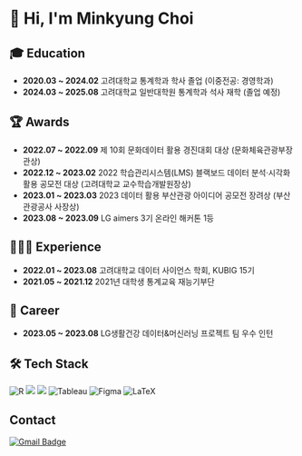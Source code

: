 # 👋 Hi, I'm Minkyung Choi 

## 🎓 Education
- **2020.03 ~ 2024.02** 고려대학교 통계학과 학사 졸업 (이중전공: 경영학과)
- **2024.03 ~ 2025.08** 고려대학교 일반대학원 통계학과 석사 재학 (졸업 예정)


## 🏆 Awards
- **2022.07 ~ 2022.09** 제 10회 문화데이터 활용 경진대회 대상 (문화체육관광부장관상)
- **2022.12 ~ 2023.02** 2022 학습관리시스템(LMS) 블랙보드 데이터 분석‧시각화 활용 공모전 대상 (고려대학교 교수학습개발원장상) 
- **2023.01 ~ 2023.03** 2023 데이터 활용 부산관광 아이디어 공모전 장려상 (부산관광공사 사장상) 
- **2023.08 ~ 2023.09** LG aimers 3기 온라인 해커톤 1등

## 👩🏻‍💻 Experience
- **2022.01 ~ 2023.08** 고려대학교 데이터 사이언스 학회, KUBIG 15기
- **2021.05 ~ 2021.12** 2021년 대학생 통계교육 재능기부단 

## 💼 Career
- **2023.05 ~ 2023.08** LG생활건강 데이터&머신러닝 프로젝트 팀 우수 인턴

  
## 🛠️ Tech Stack
![R](https://img.shields.io/badge/r-%23276DC3.svg?style=for-the-badge&logo=r&logoColor=white)
<img src="https://img.shields.io/badge/Python-3776AB?style=for-the-badge&logo=Python&logoColor=white">
<img src="https://img.shields.io/badge/MySQL-4479A1?style=for-the-badge&logo=MySQL&logoColor=white">
![Tableau](https://img.shields.io/badge/tableau-%23E97627.svg?style=for-the-badge&logo=tableau&logoColor=white)
![Figma](https://img.shields.io/badge/figma-%23F24E1E.svg?style=for-the-badge&logo=figma&logoColor=white)
![LaTeX](https://img.shields.io/badge/latex-%23008080.svg?style=for-the-badge&logo=latex&logoColor=white)

## Contact
[![Gmail Badge](https://img.shields.io/badge/Gmail-d14836?style=flat-square&logo=Gmail&logoColor=white&link=mailto:qsja74@gmail.com)](mailto:qsja74@gmail.com)
	
<!--
**min0501/min0501** is a ✨ _special_ ✨ repository because its `README.md` (this file) appears on your GitHub profile.

Here are some ideas to get you started:

- 🔭 I’m currently working on ...
- 🌱 I’m currently learning ...
- 👯 I’m looking to collaborate on ...
- 🤔 I’m looking for help with ...
- 💬 Ask me about ...
- 📫 How to reach me: ...
- 😄 Pronouns: ...
- ⚡ Fun fact: ...
-->
